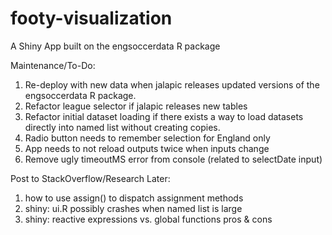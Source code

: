 # footy-visualization
A Shiny App built on the engsoccerdata R package

Maintenance/To-Do:
1. Re-deploy with new data when jalapic releases updated versions of the engsoccerdata R package.
2. Refactor league selector if jalapic releases new tables
3. Refactor initial dataset loading if there exists a way to load datasets directly into named list without creating copies.
4. Radio button needs to remember selection for England only
5. App needs to not reload outputs twice when inputs change
6. Remove ugly timeoutMS error from console (related to selectDate input)


Post to StackOverflow/Research Later:
1. how to use assign() to dispatch assignment methods
2. shiny: ui.R possibly crashes when named list is large
3. shiny: reactive expressions vs. global functions pros & cons